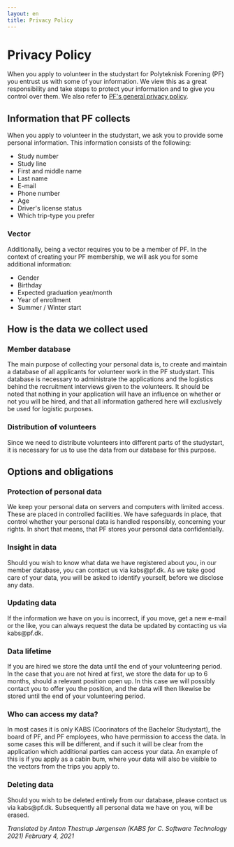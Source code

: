 ```yaml
---
layout: en
title: Privacy Policy
---
```


<h1>Privacy Policy</h1>

<p>
    When you apply to volunteer in the studystart for Polyteknisk Forening (PF) you entrust us with some of your information. 
    We view this as a great responsibility and take steps to protect your information and to give you control over them.
    We also refer to <a href="https://www.pf.dk/en/about-pf/privacy-policy">PF's general privacy policy</a>.
</p>

<h2>Information that PF collects</h2>
<p>
When you apply to volunteer in the studystart, we ask you to provide some personal information. This information consists of the following:
</p>

<ul>
    <li>Study number</li>
    <li>Study line</li>
    <li>First and middle name</li>
    <li>Last name</li>
    <li>E-mail</li>
    <li>Phone number</li>
    <li>Age</li>
    <li>Driver's license status</li>
    <li>Which trip-type you prefer</li>
</ul>

<h3>Vector</h3>
<p>
Additionally, being a vector requires you to be a member of PF. In the context of creating your PF membership, we will ask you for some additional information:
</p>

<ul>
    <li>Gender</li>
    <li>Birthday</li>
    <li>Expected graduation year/month</li>
    <li>Year of enrollment</li>
    <li>Summer / Winter start</li>
</ul>

<h2>How is the data we collect used</h2>
<h3>Member database</h3>
<p>
The main purpose of collecting your personal data is, to create and maintain a database of all applicants for volunteer work in the PF studystart.
This database is necessary to administrate the applications and the logistics behind the recruitment interviews given to the volunteers. It should be noted that nothing in your application will have an influence on whether or not you will be hired, 
and that all information gathered here will exclusively be used for logistic purposes.
</p>

<h3>Distribution of volunteers</h3>
<p>
Since we need to distribute volunteers into different parts of the studystart, it is necessary for us to use the data from our database for this purpose.
</p>

<h2>Options and obligations</h2>
<h3>Protection of personal data</h3>
<p>
We keep your personal data on servers and computers with limited access. These are placed in controlled facilities. We have safeguards in place, that control whether your personal data is handled responsibly, concerning your rights.
In short that means, that PF stores your personal data confidentially.
</p>

<h3>Insight in data</h3>
<p>
Should you wish to know what data we have registered about you, in our member database, you can contact us via kabs@pf.dk. As we take good care of your data, you will be asked to identify yourself, before we disclose any data.
</p>

<h3>Updating data</h3>
<p>
If the information we have on you is incorrect, if you move, get a new e-mail or the like, you can always request the data be updated by contacting us via kabs@pf.dk.
</p>

<h3>Data lifetime</h3>
<p>
If you are hired we store the data until the end of your volunteering period. In the case that you are not hired at first, we store the data for up to 6 months, should a relevant position open up.
In this case we will possibly contact you to offer you the position, and the data will then likewise be stored until the end of your volunteering period.
</p>

<h3>Who can access my data?</h3>
<p>
In most cases it is only KABS (Coorinators of the Bachelor Studystart), the board of PF, and PF employees, who have permission to access the data. In some cases this will be different, and if such it will be clear from the application which additional parties can
access your data. An example of this is if you apply as a cabin bum, where your data will also be visible to the vectors from the trips you apply to.
</p>

<h3>Deleting data</h3>
<p>
Should you wish to be deleted entirely from our database, please contact us via kabs@pf.dk. Subsequently all personal data we have on you, will be erased.
</p>

<p><i>Translated by Anton Thestrup Jørgensen (KABS for C. Software Technology 2021) February 4, 2021</i></p>